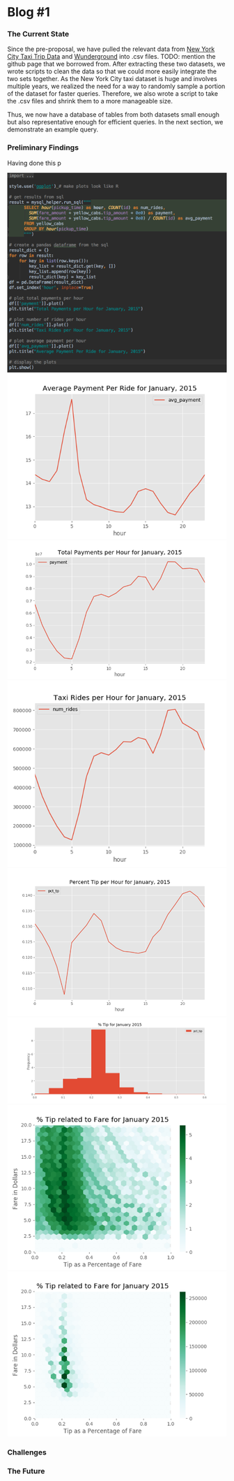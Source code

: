 # Blog #1


### The Current State
Since the pre-proposal, we have pulled the relevant data from [New York City Taxi Trip Data](http://www.nyc.gov/html/tlc/html/about/trip_record_data.shtml) and [Wunderground](https://www.wunderground.com/weather/api/) into .csv files.  TODO: mention the github page that we borrowed from. After extracting these two datasets, we wrote scripts to clean the data so that we could more easily integrate the two sets together. As the New York City taxi dataset is huge and involves multiple years, we realized the need for a way to randomly sample a portion of the dataset for faster queries. Therefore, we also wrote a script to take the .csv files and shrink them to a more manageable size.

Thus, we now have a database of tables from both datasets small enough but also representative enough for efficient queries. In the next section, we demonstrate an example query.

### Preliminary Findings
Having done this p


![Image of SQL Query](https://github.com/nchoi/NewYorkTaxis/blob/master/imgs/screenshot1.png?raw=true)
![Average payment](https://github.com/nchoi/NewYorkTaxis/blob/master/imgs/average_payment.png?raw=true)
![Payments per hour](https://github.com/nchoi/NewYorkTaxis/blob/master/imgs/payments_per_hour.png?raw=true)
![Rides per hour](https://github.com/nchoi/NewYorkTaxis/blob/master/imgs/rides_per_hour.png?raw=true)
![Percent tip per hour](https://github.com/nchoi/NewYorkTaxis/blob/master/imgs/pct_tip_per_hour.png?raw=true)
![Percent tip per hour](https://github.com/nchoi/NewYorkTaxis/blob/master/imgs/percent_tip_720.png?raw=true)
![Tips percent of fare1](https://github.com/nchoi/NewYorkTaxis/blob/master/imgs/tip_percentage_related_to_fare.png?raw=true)
![Tips percent of fare2](https://github.com/nchoi/NewYorkTaxis/blob/master/imgs/tips_percent_of_fare.png?raw=true)




### Challenges

### The Future

